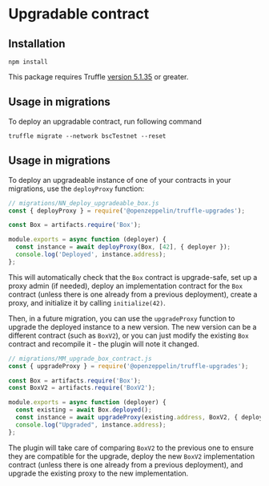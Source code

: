 # Upgradable contract

## Installation

```
npm install
```

This package requires Truffle [version 5.1.35](https://github.com/trufflesuite/truffle/releases/tag/v5.1.35) or greater.

## Usage in migrations

To deploy an upgradable contract, run following command
```
truffle migrate --network bscTestnet --reset
```

## Usage in migrations

To deploy an upgradeable instance of one of your contracts in your migrations, use the `deployProxy` function:

```js
// migrations/NN_deploy_upgradeable_box.js
const { deployProxy } = require('@openzeppelin/truffle-upgrades');

const Box = artifacts.require('Box');

module.exports = async function (deployer) {
  const instance = await deployProxy(Box, [42], { deployer });
  console.log('Deployed', instance.address);
};
```

This will automatically check that the `Box` contract is upgrade-safe, set up a proxy admin (if needed), deploy an implementation contract for the `Box` contract (unless there is one already from a previous deployment), create a proxy, and initialize it by calling `initialize(42)`.

Then, in a future migration, you can use the `upgradeProxy` function to upgrade the deployed instance to a new version. The new version can be a different contract (such as `BoxV2`), or you can just modify the existing `Box` contract and recompile it - the plugin will note it changed.

```js
// migrations/MM_upgrade_box_contract.js
const { upgradeProxy } = require('@openzeppelin/truffle-upgrades');

const Box = artifacts.require('Box');
const BoxV2 = artifacts.require('BoxV2');

module.exports = async function (deployer) {
  const existing = await Box.deployed();
  const instance = await upgradeProxy(existing.address, BoxV2, { deployer });
  console.log("Upgraded", instance.address);
};
```

The plugin will take care of comparing `BoxV2` to the previous one to ensure they are compatible for the upgrade, deploy the new `BoxV2` implementation contract (unless there is one already from a previous deployment), and upgrade the existing proxy to the new implementation.
